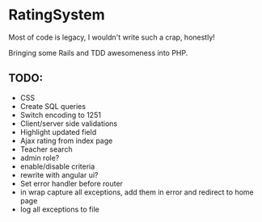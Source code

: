RatingSystem
============

Most of code is legacy, I wouldn't write such a crap, honestly!

Bringing some Rails and TDD awesomeness into PHP.

## TODO:
  * CSS
  * Create SQL queries
  * Switch encoding to 1251
  * Client/server side validations
  * Highlight updated field
  * Ajax rating from index page
  * Teacher search
  * admin role?
  * enable/disable criteria
  * rewrite with angular ui?
  * Set error handler before router
  * in wrap capture all exceptions, add them in error and redirect to home page
  * log all exceptions to file
